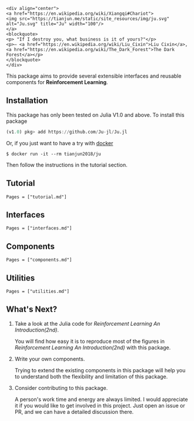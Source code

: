 ```@raw html
<div align="center">
<a href="https://en.wikipedia.org/wiki/Xiangqi#Chariot">
<img src="https://tianjun.me/static/site_resources/img/ju.svg" alt="Ju.svg" title="Ju" width="100"/> 
</a>
<blockquote> 
<p> "If I destroy you, what business is it of yours?"</p>
<p>― <a href="https://en.wikipedia.org/wiki/Liu_Cixin">Liu Cixin</a>, <a href="https://en.wikipedia.org/wiki/The_Dark_Forest">The Dark Forest</a></p>
</blockquote>
</div>
```

This package aims to provide several extensible interfaces and reusable components for **Reinforcement Learning**.

## Installation

This package has only been tested on Julia V1.0 and above. To install this package

```julia
(v1.0) pkg> add https://github.com/Ju-jl/Ju.jl
```

Or, if you just want to have a try with [docker](https://docs.docker.com/install/)

```
$ docker run -it --rm tianjun2018/ju
```

Then follow the instructions in the tutorial section.

## Tutorial

```@contents
Pages = ["tutorial.md"]
```

## Interfaces

```@contents
Pages = ["interfaces.md"]
```

## Components

```@contents
Pages = ["components.md"]
```

## Utilities

```@contents
Pages = ["utilities.md"]
```

## What's Next?

1. Take a look at the Julia code for *Reinforcement Learning An Introduction(2nd)*.

    You will find how easy it is to reproduce most of the figures in *Reinforcement Learning An Introduction(2nd)* with this package.
1. Write your own components.

    Trying to extend the existing components in this package will help you to understand both the flexibility and limitation of this package.
1. Consider contributing to this package.

    A person's work time and energy are always limited. I would appreciate it if you would like to get involved in this project. Just open an issue or PR, and we can have a detailed discussion there.